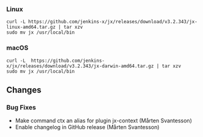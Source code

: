 ### Linux

```shell
curl -L https://github.com/jenkins-x/jx/releases/download/v3.2.343/jx-linux-amd64.tar.gz | tar xzv 
sudo mv jx /usr/local/bin
```

### macOS

```shell
curl -L  https://github.com/jenkins-x/jx/releases/download/v3.2.343/jx-darwin-amd64.tar.gz | tar xzv
sudo mv jx /usr/local/bin
```

## Changes

### Bug Fixes

* Make command ctx an alias for plugin jx-context (Mårten Svantesson)
* Enable changelog in GitHub release (Mårten Svantesson)

